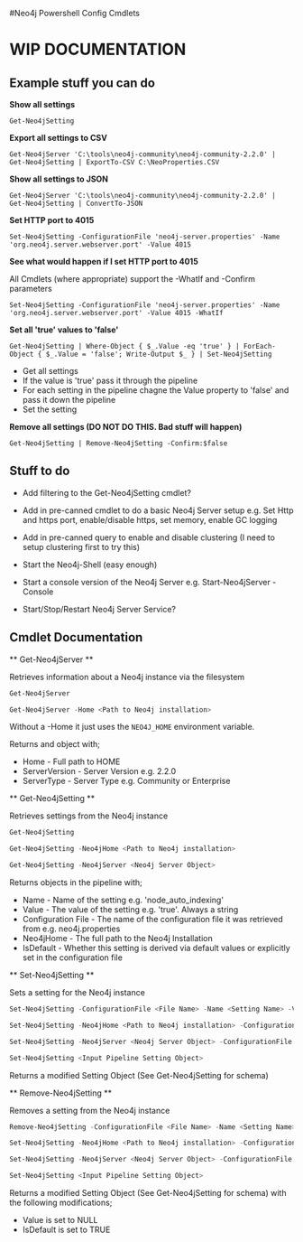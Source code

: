 #Neo4j Powershell Config Cmdlets

# WIP DOCUMENTATION

## Example stuff you can do

**Show all settings**
```
Get-Neo4jSetting
```

**Export all settings to CSV**
```
Get-Neo4jServer 'C:\tools\neo4j-community\neo4j-community-2.2.0' | Get-Neo4jSetting | ExportTo-CSV C:\NeoProperties.CSV
```

**Show all settings to JSON**
```
Get-Neo4jServer 'C:\tools\neo4j-community\neo4j-community-2.2.0' | Get-Neo4jSetting | ConvertTo-JSON
```

**Set HTTP port to 4015**
```
Set-Neo4jSetting -ConfigurationFile 'neo4j-server.properties' -Name 'org.neo4j.server.webserver.port' -Value 4015
```


**See what would happen if I set HTTP port to 4015**

All Cmdlets (where appropriate) support the -WhatIf and -Confirm parameters
```
Set-Neo4jSetting -ConfigurationFile 'neo4j-server.properties' -Name 'org.neo4j.server.webserver.port' -Value 4015 -WhatIf
```

**Set all 'true' values to 'false'**
```
Get-Neo4jSetting | Where-Object { $_.Value -eq 'true' } | ForEach-Object { $_.Value = 'false'; Write-Output $_ } | Set-Neo4jSetting
```
* Get all settings
* If the value is 'true' pass it through the pipeline
* For each setting in the pipeline chagne the Value property to 'false' and pass it down the pipeline
* Set the setting

**Remove all settings (DO NOT DO THIS.  Bad stuff will happen)**
```
Get-Neo4jSetting | Remove-Neo4jSetting -Confirm:$false
```

## Stuff to do

* Add filtering to the Get-Neo4jSetting cmdlet?

* Add in pre-canned cmdlet to do a basic Neo4j Server setup e.g. Set Http and https port, enable/disable https, set memory, enable GC logging

* Add in pre-canned query to enable and disable clustering (I need to setup clustering first to try this)

* Start the Neo4j-Shell (easy enough)

* Start a console version of the Neo4j Server e.g. Start-Neo4jServer -Console

* Start/Stop/Restart Neo4j Server Service?



## Cmdlet Documentation

** Get-Neo4jServer **

Retrieves information about a Neo4j instance via the filesystem

```Powershell
Get-Neo4jServer

Get-Neo4jServer -Home <Path to Neo4j installation>
```
Without a -Home it just uses the `NEO4J_HOME` environment variable.

Returns and object with;
* Home - Full path to HOME
* ServerVersion - Server Version e.g. 2.2.0
* ServerType - Server Type e.g. Community or Enterprise



** Get-Neo4jSetting **

Retrieves settings from the Neo4j instance

```Powershell
Get-Neo4jSetting

Get-Neo4jSetting -Neo4jHome <Path to Neo4j installation>

Get-Neo4jSetting -Neo4jServer <Neo4j Server Object>
```

Returns objects in the pipeline with;
* Name - Name of the setting e.g. 'node_auto_indexing'
* Value - The value of the setting e.g. 'true'.  Always a string
* Configuration File - The name of the configuration file it was retrieved from e.g. neo4j.properties
* Neo4jHome - The full path to the Neo4j Installation
* IsDefault - Whether this setting is derived via default values or explicitly set in the configuration file

** Set-Neo4jSetting **

Sets a setting for the Neo4j instance

```Powershell
Set-Neo4jSetting -ConfigurationFile <File Name> -Name <Setting Name> -Value <Setting Value>

Set-Neo4jSetting -Neo4jHome <Path to Neo4j installation> -ConfigurationFile <File Name> -Name <Setting Name> -Value <Setting Value>

Set-Neo4jSetting -Neo4jServer <Neo4j Server Object> -ConfigurationFile <File Name> -Name <Setting Name> -Value <Setting Value>

Set-Neo4jSetting <Input Pipeline Setting Object>
```
Returns a modified Setting Object (See Get-Neo4jSetting for schema)

** Remove-Neo4jSetting **

Removes a setting from the Neo4j instance

```Powershell
Remove-Neo4jSetting -ConfigurationFile <File Name> -Name <Setting Name>

Set-Neo4jSetting -Neo4jHome <Path to Neo4j installation> -ConfigurationFile <File Name> -Name <Setting Name>

Set-Neo4jSetting -Neo4jServer <Neo4j Server Object> -ConfigurationFile <File Name> -Name <Setting Name>

Set-Neo4jSetting <Input Pipeline Setting Object>
```

Returns a modified Setting Object (See Get-Neo4jSetting for schema) with the following modifications;
* Value is set to NULL
* IsDefault is set to TRUE
